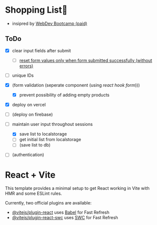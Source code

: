# Shopping List📝
- insipred by [WebDev Bootcamp (paid)](https://www.udemy.com/course/the-web-developer-bootcamp/learn/lecture/37806842)


## ToDo
- [x] clear input fields after submit
  - [ ] [reset form values only when form submitted successfully (without errors)](https://youtu.be/ERHAo_z-9EE?t=66)
- [ ] unique IDs
- [x] (form validation (seperate component (using *react hook form*)))
  - [x] prevent possibility of adding empty products
- [x] deploy on vercel
- [ ] (deploy on firebase)
- [ ] maintain user input throughout sessions
  - [x] save list to localstorage
  - [ ] get initial list from localstorage
  - [ ] (save list to db)
- [ ] (authentication)




# React + Vite

This template provides a minimal setup to get React working in Vite with HMR and some ESLint rules.

Currently, two official plugins are available:

- [@vitejs/plugin-react](https://github.com/vitejs/vite-plugin-react/blob/main/packages/plugin-react/README.md) uses [Babel](https://babeljs.io/) for Fast Refresh
- [@vitejs/plugin-react-swc](https://github.com/vitejs/vite-plugin-react-swc) uses [SWC](https://swc.rs/) for Fast Refresh
